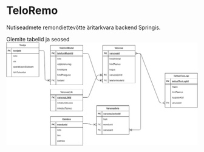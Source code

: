 # TeloRemo
Nutiseadmete remondiettevõtte äritarkvara backend Springis. 

Olemite tabelid ja seosed
![Tabelid ja seosed](https://github.com/reneroost/TeloRemo/blob/master/Tabelid%20ja%20seosed.png)
